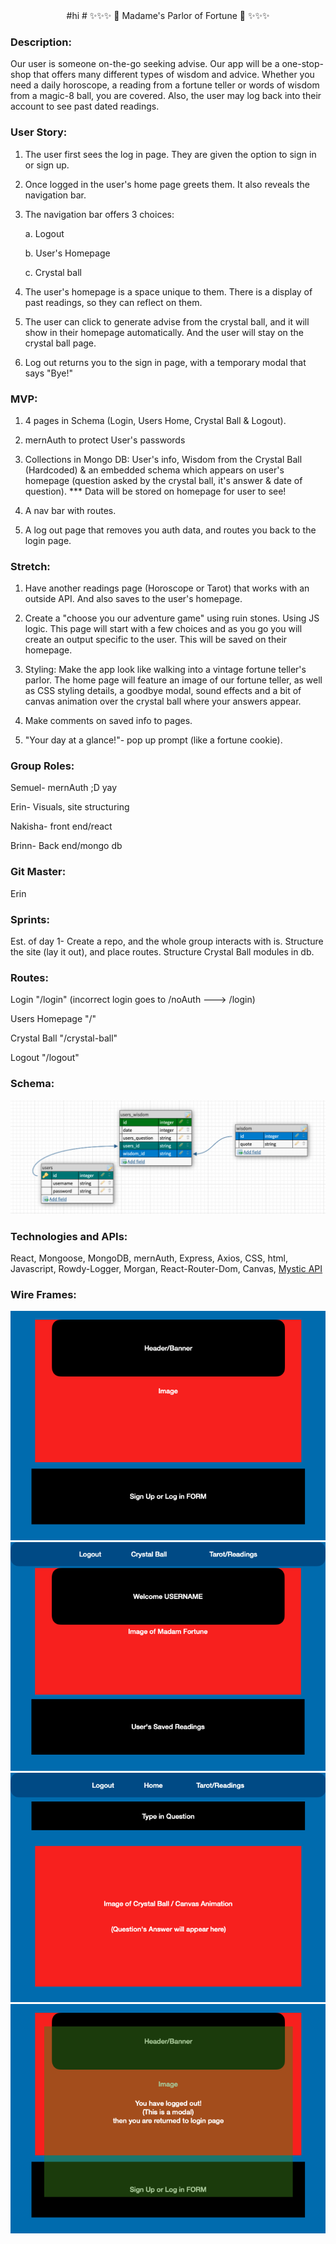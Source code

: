 <center>
#hi
# ✨✨✨ 🔮 Madame's Parlor of Fortune 🔮 ✨✨✨

</center>

### Description:

Our user is someone on-the-go seeking advise. Our app will be a one-stop-shop that offers many different types of wisdom and advice. Whether you need a daily horoscope, a reading from a fortune teller or words of wisdom from a magic-8 ball, you are covered. Also, the user may log back into their account to see past dated readings.

### User Story:

1.  The user first sees the log in page. They are given the option to sign in or sign up.

2.  Once logged in the user's home page greets them. It also reveals the navigation bar.

3.  The navigation bar offers 3 choices:

    a. Logout

    b. User's Homepage

    c. Crystal ball

4.  The user's homepage is a space unique to them. There is a display of past readings, so they can reflect on them.

5.  The user can click to generate advise from the crystal ball, and it will show in their homepage automatically. And the user will stay on the crystal ball page.

6.  Log out returns you to the sign in page, with a temporary modal that says "Bye!"

### MVP:

1. 4 pages in Schema (Login, Users Home, Crystal Ball & Logout).

2. mernAuth to protect User's passwords

3. Collections in Mongo DB: User's info, Wisdom from the Crystal Ball (Hardcoded) & an embedded schema
   which appears on user's homepage (question asked by the crystal ball, it's answer & date of question).
   \*\*\* Data will be stored on homepage for user to see!

4. A nav bar with routes.

5. A log out page that removes you auth data, and routes you back to the login page.

### Stretch:

1. Have another readings page (Horoscope or Tarot) that works with an outside API. And also saves to the user's homepage.

2. Create a "choose you our adventure game" using ruin stones. Using JS logic. This page will start with a few choices and as you go you will create an output specific to the user. This will be saved on their homepage.

3. Styling: Make the app look like walking into a vintage fortune teller's parlor. The home page will feature an image of our fortune teller, as well as CSS styling details, a goodbye modal, sound effects and a bit of canvas animation over the crystal ball where your answers appear.

4. Make comments on saved info to pages.

5. "Your day at a glance!"- pop up prompt (like a fortune cookie).

### Group Roles:

Semuel- mernAuth ;D yay

Erin- Visuals, site structuring

Nakisha- front end/react

Brinn- Back end/mongo db

### Git Master:

Erin

### Sprints:

Est. of day 1- Create a repo, and the whole group interacts with is. Structure the site (lay it out), and place
routes. Structure Crystal Ball modules in db.

### Routes:

Login "/login"
(incorrect login goes to /noAuth ---> /login)

Users Homepage "/"

Crystal Ball "/crystal-ball"

Logout "/logout"

### Schema:

![schema](./WireFrame/schema.png)

### Technologies and APIs:

React, Mongoose, MongoDB, mernAuth, Express, Axios, CSS, html, Javascript, Rowdy-Logger, Morgan, React-Router-Dom, Canvas, [Mystic API](https://rapidapi.com/mysticscripts/)

### Wire Frames:

![LogInPage](./WireFrame/LogInPG.png)
![UserHomePage](./WireFrame/UsersHomePG.png)
![LogCrystalBallPage](./WireFrame/CrystalBallPG.png)
![LogOutModal](./WireFrame/LogOutModal.png)
